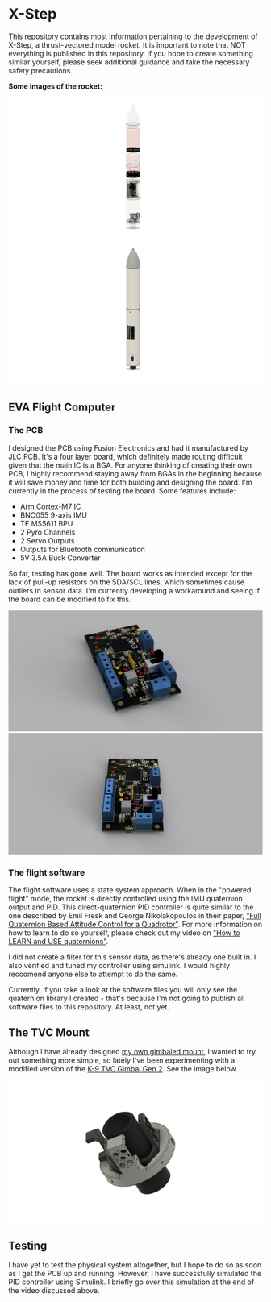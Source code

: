 # X-Step

This repository contains most information pertaining to the development of X-Step, a thrust-vectored model rocket. It is important to note that NOT everything is published in this repository. If you hope to create something similar yourself, please seek additional guidance and take the necessary safety precautions.

**Some images of the rocket:**

![Rocket Image 1](/Images/Rocket/RocketIm2.png)
![Rocket Image 2](/Images/Rocket/RocketIm3.png)

## EVA Flight Computer

### The PCB

I designed the PCB using Fusion Electronics and had it manufactured by JLC PCB. It's a four layer board, which definitely made routing difficult given that the main IC is a BGA. For anyone thinking of creating their own PCB, I highly recommend staying away from BGAs in the beginning because it will save money and time for both building and designing the board. I'm currently in the process of testing the board. Some features include:

- Arm Cortex-M7 IC
- BNO055 9-axis IMU
- TE MS5611 BPU
- 2 Pyro Channels
- 2 Servo Outputs
- Outputs for Bluetooth communication
- 5V 3.5A Buck Converter

So far, testing has gone well. The board works as intended except for the lack of pull-up resistors on the SDA/SCL lines, which sometimes cause outliers in sensor data. I'm currently developing a workaround and seeing if the board can be modified to fix this.

![PCB Image 1](/Images/Avionics/AvPCBR1.png)
![PCB Image 2](/Images/Avionics/AvPCBR2.png)

### The flight software

The flight software uses a state system approach. When in the "powered flight" mode, the rocket is directly controlled using the IMU quaternion output and PID. This direct-quaternion PID controller is quite similar to the one described by Emil Fresk and George Nikolakopoulos in their paper, ["Full Quaternion Based Attitude Control for a Quadrotor"](https://ieeexplore.ieee.org/document/6669617). For more information on how to learn to do so yourself, please check out my video on ["How to LEARN and USE quaternions"](https://youtu.be/1LDetZWWe8M).

I did not create a filter for this sensor data, as there's already one built in. I also verified and tuned my controller using simulink. I would highly reccomend anyone else to attempt to do the same.

Currently, if you take a look at the software files you will only see the quaternion library I created - that's because I'm not going to publish all software files to this repository. At least, not yet.

## The TVC Mount

Although I have already designed [my own gimbaled mount](https://github.com/Garrett-R16/TVC_Mount), I wanted to try out something more simple, so lately I've been experimenting with a modified version of the [K-9 TVC Gimbal Gen 2](https://www.thingiverse.com/thing:4593287). See the image below.

![Gimbal Image 1](/Images/Gimbal/Gimbal1.png)

## Testing

I have yet to test the physical system altogether, but I hope to do so as soon as I get the PCB up and running. However, I have successfully simulated the PID controller using Simulink. I briefly go over this simulation at the end of the video discussed above.
